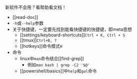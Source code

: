 新软件不会用？看帮助看文档！
- [[read-doc]]
- `-h`或`--help`参数
- 关于快捷键，一定要先找到能看快捷键的快捷键，即meta思想
  - [[settings/keyboard-shortcuts]]`Ctrl + K, Ctrl + S`
  - [[tmux]]`Ctrl+B, ?`
  - [[hotkeys]]命令模式`H`
- 命令
  - linux中`man`命令结合[[find-grep]]
    - 例如`man bash | grep -C2 '$@'`
  - [[powershell/basics]]中`help`和`gal`命令